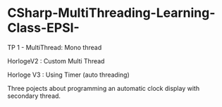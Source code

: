 # CSharp-MultiThreading-Learning-Class-EPSI-


TP 1 - MultiThread: Mono thread

HorlogeV2 : Custom Multi Thread

Horloge V3 : Using Timer (auto threading)

Three pojects about programming an automatic clock display with secondary thread.
